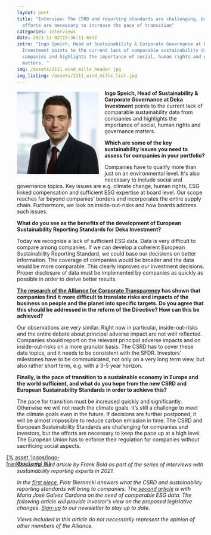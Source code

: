 ```yaml
---
layout: post
title: "Interview: The CSRD and reporting standards are challenging, but these
  efforts are necessary to increase the pace of transition"
categories: interviews
date: 2021-11-02T15:36:11.657Z
intro: "Ingo Speich, Head of Sustainability & Corporate Governance at Deka
  Investment points to the current lack of comparable sustainability data from
  companies and highlights the importance of social, human rights and governance
  matters. "
img: /assets/2111_wind_mills_header.jpg
img_listing: /assets/2111_wind_mills_list.jpg
---
```

<img src="/assets/2111_speich_ingo.jpg" style="float: left;width: 220px;height: 220px;padding-right: 15px; padding-bottom: 10px; margin-top: 5px;" alt="speich_ingo" title="speich_ingo" />

**Ingo Speich, Head of Sustainability & Corporate Governance at Deka Investment** points to the current lack of comparable sustainability data from companies and highlights the importance of social, human rights and governance matters.  

**Which are some of the key sustainability issues you need to assess for companies in your portfolio?**

Companies have to qualify more than just on an environmental level. It's also necessary to include social and governance topics. Key issues are e.g. climate change, human rights, ESG linked compensation and sufficient ESG expertise at board level. Our scope reaches far beyond companies’ borders and incorporates the entire supply chain. Furthermore, we look on inside-out-risks and how boards address such issues. 

**What do you see as the benefits of the development of European Sustainability Reporting Standards for Deka Investment?**

Today we recognize a lack of sufficient ESG data. Data is very difficult to compare among companies. If we can develop a coherent European Sustainability Reporting Standard, we could base our decisions on better information. The coverage of companies would be broader and the data would be more comparable. This clearly improves our investment decisions. Proper disclosure of data must be implemented by companies as quickly as possible in order to derive better results.

**[The research of the Alliance for Corporate Transparency](https://www.allianceforcorporatetransparency.org/) has shown that companies find it more difficult to translate risks and impacts of the business on people and the planet into specific targets. Do you agree that this should be addressed in the reform of the Directive? How can this be achieved?**

Our observations are very similar. Right now in particular, inside-out-risks and the entire debate about principal adverse impact are not well reflected. Companies should report on the relevant principal adverse impacts and on inside-out-risks on a more granular basis. The CSRD has to cover these data topics, and it needs to be consistent with the SFDR. Investors' milestones have to be communicated, not only on a very long term view, but also rather short term, e.g. with a 3-5 year horizon. 

**Finally, is the pace of transition to a sustainable economy in Europe and the world sufficient, and what do you hope from the new CSRD and European Sustainability Standards in order to achieve this?**

The pace for transition must be increased quickly and significantly. Otherwise we will not reach the climate goals. It’s still a challenge to meet the climate goals even in the future. If decisions are further postponed, it will be almost impossible to reduce carbon emission in time. The CSRD and European Sustainability Standards are challenging for companies and investors, but the efforts are necessary to keep the pace up at a high level. The European Union has to enforce their regulation for companies without sacrificing social aspects.  

<a href="https://en.frankbold.org/" style="
max-width: 200px;
display: block;
margin-left: -29px;
margin-bottom: -29px;">{% asset 'logos/logo-frankbold.png' %}</a>

*This is the third article by Frank Bold as part of the series of interviews with sustainability reporting experts in 2021.* 

*In the [first piece](bit.ly/3oxDX6G), Piotr Biernacki answers what the CSRD and sustainability reporting standards will bring to companies. The[ second article](https://www.allianceforcorporatetransparency.org/news/interview-sustainability-standards-are-needed-to-ensure-comparability-and-fair-competition-so-is-the-genuine-commitment-of-key-stakeholders-to-sustainability.html) is with Maria José Galvez Cardona on the need of comparable ESG data.* *The following article will provide investor's view on the proposed legislative changes*. *[Sign-up](https://purposeofcorporation.us10.list-manage.com/subscribe?u=66bafd0ef0d33f5bf8fbe1e87&id=113ab4bd34) to our newsletter to stay up to date.*

*Views included in this article do not necessarily represent the opinion of other members of the Alliance.*